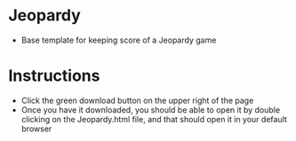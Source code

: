 # Jeopardy
* Base template for keeping score of a Jeopardy game

# Instructions
* Click the green download button on the upper right of the page
* Once you have it downloaded, you should be able to open it by double clicking on the Jeopardy.html file, and that should open it in your default browser
